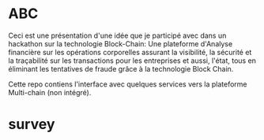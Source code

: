 # ABC
Ceci est une présentation d'une idée que je participé avec dans un hackathon sur la technologie Block-Chain:
Une plateforme d'Analyse financière sur les opérations corporelles assurant la visibilité, la sécurité et la traçabilité sur les transactions pour les entreprises et aussi, l'état, tous en éliminant les tentatives de fraude grâce à la technologie Block Chain.

Cette repo contiens l'interface avec quelques services vers la plateforme Multi-chain (non intégré).
# survey
